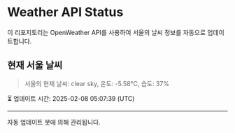 
# Weather API Status

이 리포지토리는 OpenWeather API를 사용하여 서울의 날씨 정보를 자동으로 업데이트합니다.

## 현재 서울 날씨
> 서울의 현재 날씨: clear sky, 온도: -5.58°C, 습도: 37%

⏳ 업데이트 시간: 2025-02-08 05:07:39 (UTC)

---
자동 업데이트 봇에 의해 관리됩니다.
